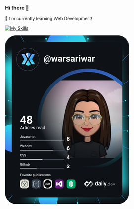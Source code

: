 ### Hi there 👋

🌱 I’m currently learning Web Development!

[![My Skills](https://skillicons.dev/icons?i=js,html,css)](https://skillicons.dev)

<a href="https://app.daily.dev/warsariwar"><img src="https://github.com/warsariwar/warsariwar/blob/main/devcard.svg" width="400" alt="War SariWar's Dev Card"/></a>


